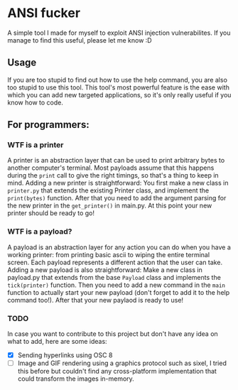 # ANSI fucker
A simple tool I made for myself to exploit ANSI injection vulnerabilites.
If you manage to find this useful, please let me know :D

## Usage
If you are too stupid to find out how to use the help command, you are also too stupid to use this tool.
This tool's most powerful feature is the ease with which you can add new targeted applications, so it's only really useful if you know how to code.

## For programmers:
### WTF is a printer
A printer is an abstraction layer that can be used to print arbitrary bytes to another computer's terminal. Most payloads assume that this happens during the `print` call to give the right timings, so that's a thing to keep in mind.
Adding a new printer is straightforward: You first make a new class in `printer.py` that extends the existing Printer class, and implement the `print(bytes)` function. After that you need to add the argument parsing for the new printer in the `get_printer()` in main.py. At this point your new printer should be ready to go!

### WTF is a payload?
A payload is an abstraction layer for any action you can do when you have a working printer: from printing basic ascii to wiping the entire terminal screen. Each payload represents a different action that the user can take.
Adding a new payload is also straightforward: Make a new class in payload.py that extends from the base `Payload` class and implements the `tick(printer)` function. Then you need to add a new command in the `main` function to actually start your new payload (don't forget to add it to the help command too!). After that your new paylaod is ready to use!

### TODO
In case you want to contribute to this project but don't have any idea on what to add, here are some ideas:
- [X] Sending hyperlinks using OSC 8
- [ ] Image and GIF rendering using a graphics protocol such as sixel, I tried this before but couldn't find any cross-platform implementation that could transform the images in-memory.
